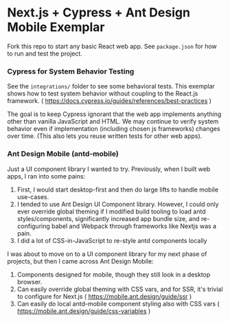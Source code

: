 # Next.js + Cypress + Ant Design Mobile Exemplar
Fork this repo to start any basic React web app.
See `package.json` for how to run and test the project.

### Cypress for System Behavior Testing
See the `integrations/` folder to see some behavioral tests.
This exemplar shows how to test system behavior without coupling to the React.js framework. ( https://docs.cypress.io/guides/references/best-practices )

The goal is to keep Cypress ignorant that the web app implements anything other than vanilla JavaScript and HTML. We may continue to verify system behavior even if implementation (including chosen js frameworks) changes over time. (This also lets you reuse written tests for other web apps).

### Ant Design Mobile (antd-mobile)
Just a UI component library I wanted to try. Previously, when I built web apps, I ran into some pains:

1) First, I would start desktop-first and then do large lifts to handle mobile use-cases.
2) I tended to use Ant Design UI Component library. However, I could only ever override global theming if I modified build tooling to load antd styles/components, significantly increased app bundle size, and re-configuring babel and Webpack through frameworks like Nextjs was a pain.
3) I did a lot of CSS-in-JavaScript to re-style antd components locally

I was about to move on to a UI component library for my next phase of projects, but then I came across Ant Design Mobile:
1) Components designed for mobile, though they still look in a desktop browser.
2) Can easily override global theming with CSS vars, and for SSR, it's trivial to configure for Next.js ( https://mobile.ant.design/guide/ssr )
3) Can easily do local antd-mobile component styling also with CSS vars ( https://mobile.ant.design/guide/css-variables )

